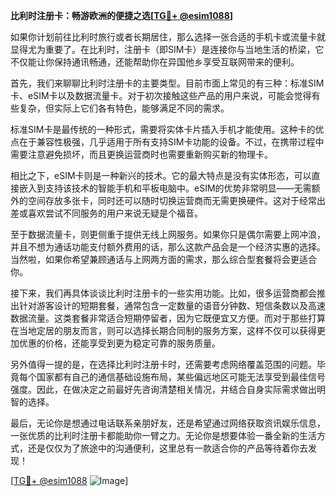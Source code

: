 **比利时注册卡：畅游欧洲的便捷之选[[TG💪+ @esim1088](https://t.me/s/esim1088)]**

如果你计划前往比利时旅行或者长期居住，那么选择一张合适的手机卡或流量卡就显得尤为重要了。在比利时，注册卡（即SIM卡）是连接你与当地生活的桥梁，它不仅能让你保持通讯畅通，还能帮助你在异国他乡享受互联网带来的便利。

首先，我们来聊聊比利时注册卡的主要类型。目前市面上常见的有三种：标准SIM卡、eSIM卡以及数据流量卡。对于初次接触这些产品的用户来说，可能会觉得有些复杂，但实际上它们各有特色，能够满足不同的需求。

标准SIM卡是最传统的一种形式，需要将实体卡片插入手机才能使用。这种卡的优点在于兼容性极强，几乎适用于所有支持SIM卡功能的设备。不过，在携带过程中需要注意避免损坏，而且更换运营商时也需要重新购买新的物理卡。

相比之下，eSIM卡则是一种新兴的技术。它的最大特点是没有实体形态，可以直接嵌入到支持该技术的智能手机和平板电脑中。eSIM的优势非常明显——无需额外的空间存放多张卡，同时还可以随时切换运营商而无需更换硬件。这对于经常出差或喜欢尝试不同服务的用户来说无疑是个福音。

至于数据流量卡，则更侧重于提供无线上网服务。如果你只是偶尔需要上网冲浪，并且不想为通话功能支付额外费用的话，那么这款产品会是一个经济实惠的选择。当然啦，如果你希望兼顾通话与上网两方面的需求，那么综合型套餐将会更适合你。

接下来，我们再具体谈谈比利时注册卡的一些实用功能。比如，很多运营商都会推出针对游客设计的短期套餐，通常包含一定数量的语音分钟数、短信条数以及高速数据流量。这类套餐非常适合短期停留者，因为它既便宜又方便。而对于那些打算在当地定居的朋友而言，则可以选择长期合同制的服务方案，这样不仅可以获得更加优惠的价格，还能享受到更为稳定可靠的服务质量。

另外值得一提的是，在选择比利时注册卡时，还需要考虑网络覆盖范围的问题。毕竟每个国家都有自己的通信基础设施布局，某些偏远地区可能无法享受到最佳信号强度。因此，在做决定之前最好先咨询清楚相关情况，并结合自身实际需求做出明智的选择。

最后，无论你是想通过电话联系亲朋好友，还是希望通过网络获取资讯娱乐信息，一张优质的比利时注册卡都能助你一臂之力。无论你是想要体验一番全新的生活方式，还是仅仅为了旅途中的沟通便利，这里总有一款适合你的产品等待着你去发现！

[[TG💪+ @esim1088](https://t.me/s/esim1088) ![Image](https://i.postimg.cc/4NQfJmqS/Snipaste-2025-05-13-00-14-12.png)]